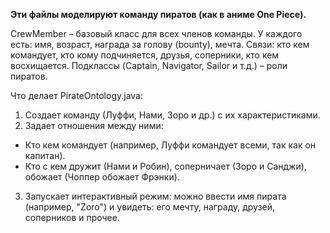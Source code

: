 **Эти файлы моделируют команду пиратов (как в аниме One Piece).**

CrewMember – базовый класс для всех членов команды.
У каждого есть: имя, возраст, награда за голову (bounty), мечта.
Связи: кто кем командует, кто кому подчиняется, друзья, соперники, кто кем восхищается. Подклассы (Captain, Navigator, Sailor и т.д.) – роли пиратов.

Что делает PirateOntology.java:
1. Создает команду (Луффи, Нами, Зоро и др.) с их характеристиками.
2. Задает отношения между ними:
- Кто кем командует (например, Луффи командует всеми, так как он капитан).
- Кто с кем дружит (Нами и Робин), соперничает (Зоро и Санджи), обожает (Чоппер обожает Фрэнки).
3. Запускает интерактивный режим: можно ввести имя пирата (например, "Zoro") и увидеть: его мечту, награду, друзей, соперников и прочее.
